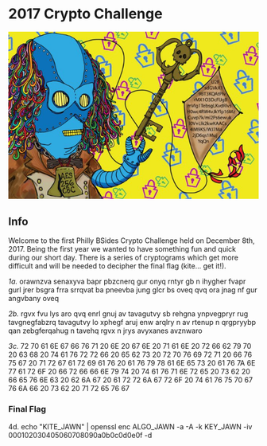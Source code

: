 # 2017 Crypto Challenge

![2017](2017_crypto.jpeg "2017")

## Info

Welcome to the first Philly BSides Crypto Challenge held on December 8th, 2017. Being the first year we wanted to have something fun and quick during our short day. There is a series of cryptograms which get more difficult and will be needed to decipher the final flag (kite... get it!).

*1a.* orawnzva senaxyva bapr pbzcnerq gur onyq rntyr gb n ihygher fvapr gurl jrer bsgra frra srrqvat ba pneevba jung glcr bs oveq qvq ora jnag nf gur angvbany oveq

*2b.* rgvx fvu lys aro qvq enrl gnuj av tavagutvy sb rehgna ynpvegpryr rug tavgnegfabzrq tavagutvy lo xphegf aruj enw arqlry n av rtenup n qrgpryybp qan zebgferqahug n tavehq rgvx n jrys avyxanes avznwaro

*3c.* 72 70 61 6E 67 66 76 71 20 6E 20 67 6E 20 71 61 6E 20 72 66 62 79 70 20 63 68 20 74 61 76 72 72 66 20 65 62 73 20 72 70 76 69 72 71 20 66 76 75 67 20 71 72 67 61 72 69 61 76 20 61 76 79 78 61 6E 65 73 20 61 76 7A 6E 77 61 72 6F 20 66 72 66 66 6E 79 74 20 74 61 76 71 6E 72 65 20 73 62 20 66 65 76 6E 63 20 62 6A 67 20 61 72 72 6A 67 72 6F 20 74 61 76 75 70 67 76 6A 66 20 73 62 20 71 72 65 76 67 

### Final Flag
4d. echo "KITE_JAWN" | openssl enc ALGO_JAWN -a -A -k KEY_JAWN -iv 000102030405060708090a0b0c0d0e0f -d
